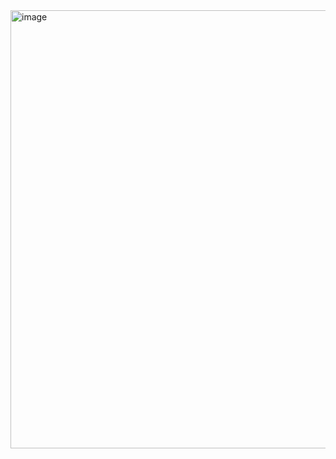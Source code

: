 <img width="563" height="701" alt="image" src="https://github.com/user-attachments/assets/b04e6da7-f80f-45c9-b4b0-cb8afc38f54a" />
